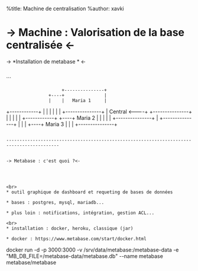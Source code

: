 %title: Machine de centralisation
%author: xavki




-> Machine : Valorisation de la base centralisée <-
=========

-> *Installation de metabase * <-


<br>
```


                         +---------------+
                    +----+               |
                    |    |   Maria 1     |
  +------------+    |    |               |
  |            |    |    +---------------+
  |  Central   <----+    +---------------+
  |            |    |    |               |
  +------------+    +----+   Maria 2     |
                    |    |               |
                    |    +---------------+
                    |    +---------------+
                    |    |               |
                    +----+   Maria 3     |
                         |               |
                         +---------------+

```

------------------------------------------------------------------------------------------


-> Metabase : c'est quoi ?<-




<br>
* outil graphique de dashboard et requeting de bases de données

* bases : postgres, mysql, mariadb...

* plus loin : notifications, intégration, gestion ACL...

<br>
* installation : docker, heroku, classique (jar)

* docker : https://www.metabase.com/start/docker.html

```
docker run -d -p 3000:3000 -v /srv/data/metabase:/metabase-data -e "MB_DB_FILE=/metabase-data/metabase.db" --name metabase metabase/metabase
```


